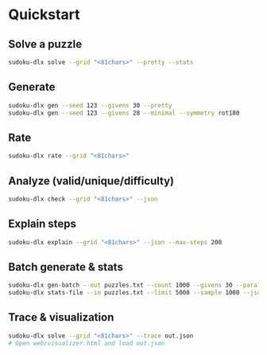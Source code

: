# Quickstart

## Solve a puzzle
```bash
sudoku-dlx solve --grid "<81chars>" --pretty --stats
```

## Generate
```bash
sudoku-dlx gen --seed 123 --givens 30 --pretty
sudoku-dlx gen --seed 123 --givens 28 --minimal --symmetry rot180
```

## Rate
```bash
sudoku-dlx rate --grid "<81chars>"
```

## Analyze (valid/unique/difficulty)
```bash
sudoku-dlx check --grid "<81chars>" --json
```

## Explain steps
```bash
sudoku-dlx explain --grid "<81chars>" --json --max-steps 200
```

## Batch generate & stats
```bash
sudoku-dlx gen-batch --out puzzles.txt --count 1000 --givens 30 --parallel 8
sudoku-dlx stats-file --in puzzles.txt --limit 5000 --sample 1000 --json stats.json
```

## Trace & visualization
```bash
sudoku-dlx solve --grid "<81chars>" --trace out.json
# Open web/visualizer.html and load out.json
```
